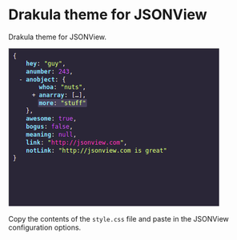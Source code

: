 # Drakula theme for JSONView

Drakula theme for JSONView.

![Demo](demo.png)

Copy the contents of the `style.css` file and paste in the JSONView configuration options.